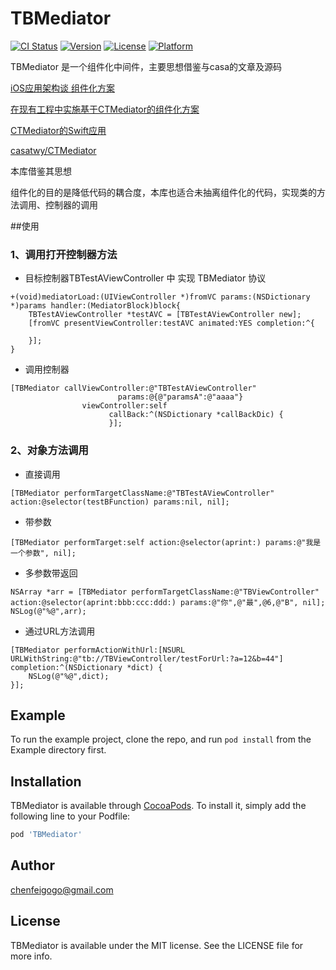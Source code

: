 # TBMediator

[![CI Status](https://img.shields.io/travis/chenfeigogo@gmail.com/TBMediator.svg?style=flat)](https://travis-ci.org/chenfeigogo@gmail.com/TBMediator)
[![Version](https://img.shields.io/cocoapods/v/TBMediator.svg?style=flat)](https://cocoapods.org/pods/TBMediator)
[![License](https://img.shields.io/cocoapods/l/TBMediator.svg?style=flat)](https://cocoapods.org/pods/TBMediator)
[![Platform](https://img.shields.io/cocoapods/p/TBMediator.svg?style=flat)](https://cocoapods.org/pods/TBMediator)



TBMediator 是一个组件化中间件，主要思想借鉴与casa的文章及源码

[iOS应用架构谈 组件化方案]()

[在现有工程中实施基于CTMediator的组件化方案]()

[CTMediator的Swift应用]()

[casatwy/CTMediator](https://github.com/casatwy)

本库借鉴其思想

组件化的目的是降低代码的耦合度，本库也适合未抽离组件化的代码，实现类的方法调用、控制器的调用

##使用
### 1、调用打开控制器方法

- 目标控制器TBTestAViewController 中 实现 TBMediator 协议

```
+(void)mediatorLoad:(UIViewController *)fromVC params:(NSDictionary *)params handler:(MediatorBlock)block{
    TBTestAViewController *testAVC = [TBTestAViewController new];
    [fromVC presentViewController:testAVC animated:YES completion:^{

    }];
}

```

- 调用控制器

```
[TBMediator callViewController:@"TBTestAViewController"
                        params:@{@"paramsA":@"aaaa"}
                viewController:self
                      callBack:^(NSDictionary *callBackDic) {
                      }];
```


### 2、对象方法调用

- 直接调用

```
[TBMediator performTargetClassName:@"TBTestAViewController" action:@selector(testBFunction) params:nil, nil];
```

- 带参数

```
[TBMediator performTarget:self action:@selector(aprint:) params:@"我是一个参数", nil];

```

- 多参数带返回

```
NSArray *arr = [TBMediator performTargetClassName:@"TBViewController" action:@selector(aprint:bbb:ccc:ddd:) params:@"你",@"最",@6,@"B", nil];
NSLog(@"%@",arr);
```

- 通过URL方法调用

```
[TBMediator performActionWithUrl:[NSURL URLWithString:@"tb://TBViewController/testForUrl:?a=12&b=44"] completion:^(NSDictionary *dict) {
    NSLog(@"%@",dict);
}];

```



## Example

To run the example project, clone the repo, and run `pod install` from the Example directory first.


## Installation

TBMediator is available through [CocoaPods](https://cocoapods.org). To install
it, simply add the following line to your Podfile:

```ruby
pod 'TBMediator'
```

## Author

chenfeigogo@gmail.com

## License

TBMediator is available under the MIT license. See the LICENSE file for more info.

